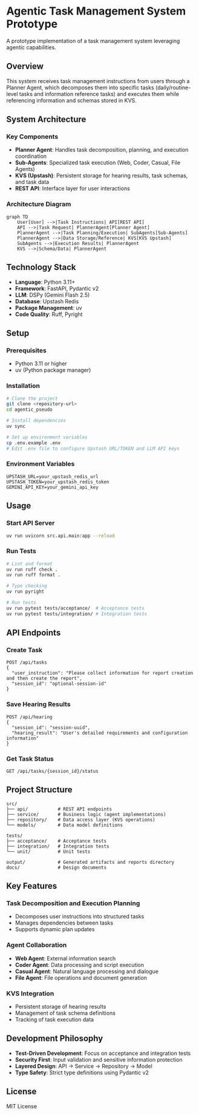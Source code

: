 # Agentic Task Management System Prototype

A prototype implementation of a task management system leveraging agentic capabilities.

## Overview

This system receives task management instructions from users through a Planner Agent, which decomposes them into specific tasks (daily/routine-level tasks and information reference tasks) and executes them while referencing information and schemas stored in KVS.

## System Architecture

### Key Components

- **Planner Agent**: Handles task decomposition, planning, and execution coordination
- **Sub-Agents**: Specialized task execution (Web, Coder, Casual, File Agents)
- **KVS (Upstash)**: Persistent storage for hearing results, task schemas, and task data
- **REST API**: Interface layer for user interactions

### Architecture Diagram

```mermaid
graph TD
    User[User] -->|Task Instructions| API[REST API]
    API -->|Task Request| PlannerAgent[Planner Agent]
    PlannerAgent -->|Task Planning/Execution| SubAgents[Sub-Agents]
    PlannerAgent -->|Data Storage/Reference| KVS[KVS Upstash]
    SubAgents -->|Execution Results| PlannerAgent
    KVS -->|Schema/Data| PlannerAgent
```

## Technology Stack

- **Language**: Python 3.11+
- **Framework**: FastAPI, Pydantic v2
- **LLM**: DSPy (Gemini Flash 2.5)
- **Database**: Upstash Redis
- **Package Management**: uv
- **Code Quality**: Ruff, Pyright

## Setup

### Prerequisites

- Python 3.11 or higher
- uv (Python package manager)

### Installation

```bash
# Clone the project
git clone <repository-url>
cd agentic_pseudo

# Install dependencies
uv sync

# Set up environment variables
cp .env.example .env
# Edit .env file to configure Upstash URL/TOKEN and LLM API keys
```

### Environment Variables

```env
UPSTASH_URL=your_upstash_redis_url
UPSTASH_TOKEN=your_upstash_redis_token
GEMINI_API_KEY=your_gemini_api_key
```

## Usage

### Start API Server

```bash
uv run uvicorn src.api.main:app --reload
```

### Run Tests

```bash
# Lint and format
uv run ruff check .
uv run ruff format .

# Type checking
uv run pyright

# Run tests
uv run pytest tests/acceptance/  # Acceptance tests
uv run pytest tests/integration/ # Integration tests
```

## API Endpoints

### Create Task
```http
POST /api/tasks
{
  "user_instruction": "Please collect information for report creation and then create the report",
  "session_id": "optional-session-id"
}
```

### Save Hearing Results
```http
POST /api/hearing
{
  "session_id": "session-uuid",
  "hearing_result": "User's detailed requirements and configuration information"
}
```

### Get Task Status
```http
GET /api/tasks/{session_id}/status
```

## Project Structure

```
src/
├── api/           # REST API endpoints
├── service/       # Business logic (agent implementations)
├── repository/    # Data access layer (KVS operations)
└── models/        # Data model definitions

tests/
├── acceptance/    # Acceptance tests
├── integration/   # Integration tests
└── unit/          # Unit tests

output/            # Generated artifacts and reports directory
docs/              # Design documents
```

## Key Features

### Task Decomposition and Execution Planning
- Decomposes user instructions into structured tasks
- Manages dependencies between tasks
- Supports dynamic plan updates

### Agent Collaboration
- **Web Agent**: External information search
- **Coder Agent**: Data processing and script execution
- **Casual Agent**: Natural language processing and dialogue
- **File Agent**: File operations and document generation

### KVS Integration
- Persistent storage of hearing results
- Management of task schema definitions
- Tracking of task execution data

## Development Philosophy

- **Test-Driven Development**: Focus on acceptance and integration tests
- **Security First**: Input validation and sensitive information protection
- **Layered Design**: API → Service → Repository → Model
- **Type Safety**: Strict type definitions using Pydantic v2

## License

MIT License